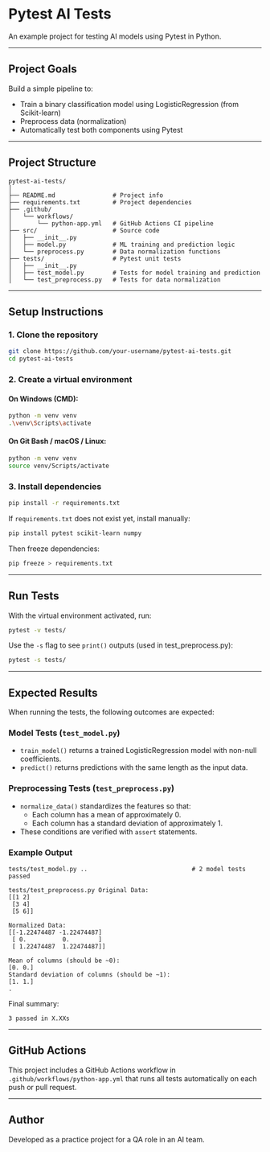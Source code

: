 # Pytest AI Tests

An example project for testing AI models using Pytest in Python.

---

## Project Goals

Build a simple pipeline to:

- Train a binary classification model using LogisticRegression (from Scikit-learn)
- Preprocess data (normalization)
- Automatically test both components using Pytest

---

## Project Structure

```
pytest-ai-tests/
│
├── README.md                # Project info
├── requirements.txt         # Project dependencies
├── .github/
│   └── workflows/
│       └── python-app.yml   # GitHub Actions CI pipeline
├── src/                     # Source code
│   ├── __init__.py
│   ├── model.py             # ML training and prediction logic
│   └── preprocess.py        # Data normalization functions
├── tests/                   # Pytest unit tests
│   ├── __init__.py
│   ├── test_model.py        # Tests for model training and prediction
│   └── test_preprocess.py   # Tests for data normalization
```

---

## Setup Instructions

### 1. Clone the repository

```bash
git clone https://github.com/your-username/pytest-ai-tests.git
cd pytest-ai-tests
```

### 2. Create a virtual environment

#### On Windows (CMD):
```bash
python -m venv venv
.\venv\Scripts\activate
```

#### On Git Bash / macOS / Linux:
```bash
python -m venv venv
source venv/Scripts/activate
```

### 3. Install dependencies

```bash
pip install -r requirements.txt
```

If `requirements.txt` does not exist yet, install manually:

```bash
pip install pytest scikit-learn numpy
```

Then freeze dependencies:

```bash
pip freeze > requirements.txt
```

---

## Run Tests

With the virtual environment activated, run:

```bash
pytest -v tests/
```

Use the `-s` flag to see `print()` outputs (used in test_preprocess.py):

```bash
pytest -s tests/
```

---

## Expected Results

When running the tests, the following outcomes are expected:

### Model Tests (`test_model.py`)

- `train_model()` returns a trained LogisticRegression model with non-null coefficients.
- `predict()` returns predictions with the same length as the input data.

### Preprocessing Tests (`test_preprocess.py`)

- `normalize_data()` standardizes the features so that:
  - Each column has a mean of approximately 0.
  - Each column has a standard deviation of approximately 1.
- These conditions are verified with `assert` statements.

### Example Output

```
tests/test_model.py ..                             # 2 model tests passed

tests/test_preprocess.py Original Data:
[[1 2]
 [3 4]
 [5 6]]

Normalized Data:
[[-1.22474487 -1.22474487]
 [ 0.          0.        ]
 [ 1.22474487  1.22474487]]

Mean of columns (should be ~0):
[0. 0.]
Standard deviation of columns (should be ~1):
[1. 1.]
.
```

Final summary:
```
3 passed in X.XXs
```

---

## GitHub Actions

This project includes a GitHub Actions workflow in `.github/workflows/python-app.yml` that runs all tests automatically on each push or pull request.

---

## Author

Developed as a practice project for a QA role in an AI team.
